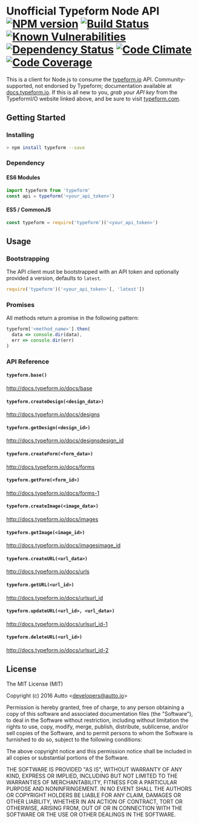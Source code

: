 # Unofficial Typeform Node API [![NPM version][npm-image]][npm-url] [![Build Status][travis-image]][travis-url] [![Known Vulnerabilities][snyk-image]][snyk-url] [![Dependency Status][daviddm-image]][daviddm-url] [![Code Climate][codeclimate-image]][codeclimate-url] [![Code Coverage][codecoverage-image]][codecoverage-url]

This is a client for Node.js to consume the [typeform.io](http://typeform.io) API. Community-supported, not endorsed by Typeform; documentation available at [docs.typeform.io](http://docs.typeform.io/). If this is all new to you, _grab your API key_ from the TypeformI/O website linked above, and be sure to visit [typeform.com](https://typeform.com).

## Getting Started

### Installing
```bash
> npm install typeform --save
```

### Dependency
#### ES6 Modules
```javascript
import typeform from 'typeform'
const api = typeform('<your_api_token>')
```

#### ES5 / CommonJS
```javascript
const typeform = require('typeform')('<your_api_token>')
```

## Usage

### Bootstrapping
The API client must be bootstrapped with an API token and optionally provided a version, defaults to `latest`.
```javascript
require('typeform')('<your_api_token>'[, 'latest'])
```

### Promises
All methods return a promise in the following pattern:
```javascript
typeform['<method_name>'].then(
  data => console.dir(data),
  err => console.dir(err)
)
```

### API Reference

#### `typeform.base()`
<http://docs.typeform.io/docs/base>

#### `typeform.createDesign(<design_data>)`
<http://docs.typeform.io/docs/designs>

#### `typeform.getDesign(<design_id>)`
<http://docs.typeform.io/docs/designsdesign_id>

#### `typeform.createForm(<form_data>)`
<http://docs.typeform.io/docs/forms>

#### `typeform.getForm(<form_id>)`
<http://docs.typeform.io/docs/forms-1>

#### `typeform.createImage(<image_data>)`
<http://docs.typeform.io/docs/images>

#### `typeform.getImage(<image_id>)`
<http://docs.typeform.io/docs/imagesimage_id>

#### `typeform.createURL(<url_data>)`
<http://docs.typeform.io/docs/urls>

#### `typeform.getURL(<url_id>)`
<http://docs.typeform.io/docs/urlsurl_id>

#### `typeform.updateURL(<url_id>, <url_data>)`
<http://docs.typeform.io/docs/urlsurl_id-1>

#### `typeform.deleteURL(<url_id>)`
<http://docs.typeform.io/docs/urlsurl_id-2>

## License

The MIT License (MIT)

Copyright (c) 2016 Autto &lt;developers@autto.io&gt;

Permission is hereby granted, free of charge, to any person obtaining a copy
of this software and associated documentation files (the "Software"), to deal
in the Software without restriction, including without limitation the rights
to use, copy, modify, merge, publish, distribute, sublicense, and/or sell
copies of the Software, and to permit persons to whom the Software is
furnished to do so, subject to the following conditions:

The above copyright notice and this permission notice shall be included in all
copies or substantial portions of the Software.

THE SOFTWARE IS PROVIDED "AS IS", WITHOUT WARRANTY OF ANY KIND, EXPRESS OR
IMPLIED, INCLUDING BUT NOT LIMITED TO THE WARRANTIES OF MERCHANTABILITY,
FITNESS FOR A PARTICULAR PURPOSE AND NONINFRINGEMENT. IN NO EVENT SHALL THE
AUTHORS OR COPYRIGHT HOLDERS BE LIABLE FOR ANY CLAIM, DAMAGES OR OTHER
LIABILITY, WHETHER IN AN ACTION OF CONTRACT, TORT OR OTHERWISE, ARISING FROM,
OUT OF OR IN CONNECTION WITH THE SOFTWARE OR THE USE OR OTHER DEALINGS IN THE
SOFTWARE.

[npm-image]: https://badge.fury.io/js/typeform.svg
[npm-url]: https://npmjs.org/package/typeform
[travis-image]: https://travis-ci.org/auttoio/typeform-node.svg?branch=master
[travis-url]: https://travis-ci.org/auttoio/typeform-node
[snyk-image]: https://snyk.io/test/github/auttoio/typeform-node/badge.svg
[snyk-url]: https://snyk.io/test/github/auttoio/typeform-node
[daviddm-image]: https://david-dm.org/auttoio/typeform-node.svg?theme=shields.io
[daviddm-url]: https://david-dm.org/auttoio/typeform-node
[codeclimate-image]: https://codeclimate.com/github/auttoio/typeform-node/badges/gpa.svg
[codeclimate-url]: https://codeclimate.com/github/auttoio/typeform-node
[codecoverage-image]: https://codeclimate.com/github/auttoio/typeform-node/badges/coverage.svg
[codecoverage-url]: https://codeclimate.com/github/auttoio/typeform-node/coverage
